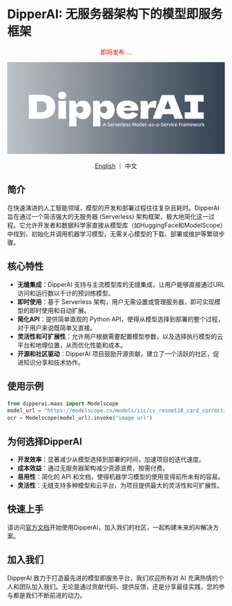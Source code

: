 # DipperAI: 无服务器架构下的模型即服务框架

<p align="center" style="color: red">即将发布 ...</p>

![](./docs/images/banner.png)

<p align="center"><a href="./readme.md">English</a> ｜ 中文</p>

## 简介

在快速演进的人工智能领域，模型的开发和部署过程往往复杂且耗时。DipperAI 旨在通过一个简洁强大的无服务器 (Serverless) 架构框架，极大地简化这一过程。它允许开发者和数据科学家直接从模型库（如HuggingFace和ModelScope）中找到、初始化并调用机器学习模型，无需关心模型的下载、部署或维护等繁琐步骤。

## 核心特性
- **无缝集成**：DipperAI 支持与主流模型库的无缝集成，让用户能够直接通过URL访问和运行数以千计的预训练模型。
- **即时使用**：基于 Serverless 架构，用户无需设置或管理服务器，即可实现模型的即时使用和自动扩展。
- **简化API**：提供简单直观的 Python API，使得从模型选择到部署的整个过程，对于用户来说既简单又直接。
- **灵活性和可扩展性**：允许用户根据需要配置模型参数，以及选择执行模型的云平台和地理位置，从而优化性能和成本。
- **开源和社区驱动**：DipperAI 项目鼓励开源贡献，建立了一个活跃的社区，促进知识分享和技术协作。

## 使用示例

```python
from dipperai.maas import Modelscope
model_url = "https://modelscope.cn/models/iic/cv_resnet18_card_correction/summary"
ocr = Modelscope(model_url).invoke("image url")
```

## 为何选择DipperAI
- **开发效率**：显著减少从模型选择到部署的时间，加速项目的迭代速度。
- **成本效益**：通过无服务器架构减少资源浪费，按需付费。
- **易用性**：简化的 API 和文档，使得机器学习模型的使用变得前所未有的容易。
- **灵活性**：无缝支持多种模型和云平台，为项目提供最大的灵活性和可扩展性。

## 快速上手
请访问[官方文档](https://docs.dipperai.cn)开始使用DipperAI，加入我们的社区，一起构建未来的AI解决方案。

## 加入我们
DipperAI 致力于打造最先进的模型即服务平台，我们欢迎所有对 AI 充满热情的个人和团队加入我们。无论是通过贡献代码、提供反馈，还是分享最佳实践，您的参与都是我们不断前进的动力。
